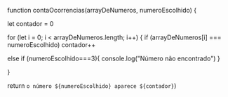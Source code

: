 function contaOcorrencias(arrayDeNumeros, numeroEscolhido) {
 
 let contador = 0

  for (let i = 0; i < arrayDeNumeros.length; i++) {
  if (arrayDeNumeros[i] === numeroEscolhido)
    contador++
    
  else if (numeroEscolhido===3){
    console.log("Número não encontrado")
  }
  
}

return `o número ${numeroEscolhido} aparece ${contador}`)
